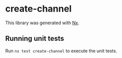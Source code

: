 # create-channel

This library was generated with [Nx](https://nx.dev).

## Running unit tests

Run `nx test create-channel` to execute the unit tests.
